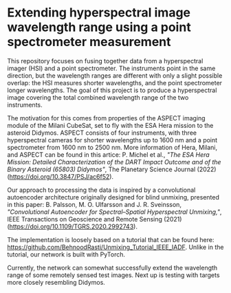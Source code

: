 # Extending hyperspectral image wavelength range using a point spectrometer measurement

This repository focuses on fusing together data from a hyperspectral imager (HSI)
and a point spectrometer. The instruments point in the same direction, but the
wavelength ranges are different with only a slight possible overlap: the 
HSI measures shorter wavelengths, and the point spectrometer longer wavelengths.
The goal of this project is to produce a hyperspectral image covering the 
total combined wavelength range of the two instruments. 

The motivation for this comes from properties of the ASPECT imaging module
of the Milani CubeSat, set to fly with the ESA Hera mission to the asteroid
Didymos. ASPECT consists of four instruments, with three hyperspectral
cameras for shorter wavelengths up to 1600 nm and a point spectrometer 
from 1600 nm to 2500 nm. More information of Hera, Milani, and ASPECT can be 
found in this artice: P. Michel et al., *"The ESA Hera Mission: Detailed Characterization 
of the DART Impact Outcome and of the Binary Asteroid (65803) Didymos"*, The Planetary 
Science Journal (2022) (https://doi.org/10.3847/PSJ/ac6f52).

Our approach to processing the data is inspired by a convolutional autoencoder 
architecture originally designed for blind unmixing, presented in this paper: 
B. Palsson, M. O. Ulfarsson and J. R. Sveinsson, *"Convolutional Autoencoder for 
Spectral–Spatial Hyperspectral Unmixing,"*, IEEE Transactions on Geoscience and 
Remote Sensing (2021) (https://doi.org/10.1109/TGRS.2020.2992743). 

The implementation is loosely based on a tutorial that can be found here: 
https://github.com/BehnoodRasti/Unmixing_Tutorial_IEEE_IADF.
Unlike in the tutorial, our network is built with PyTorch.

Currently, the network can somewhat successfully extend the wavelength range 
of some remotely sensed test images. Next up is testing with targets more closely
resembling Didymos. 
